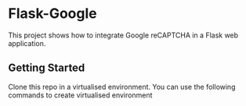 # Flask-Google  
This project shows how to integrate Google reCAPTCHA in a Flask web application. 

## Getting Started
Clone this repo in a virtualised environment. You can use the following commands to create virtualised environment

```pip install virtualenv
```
